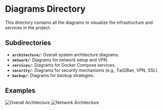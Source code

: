 # Diagrams Directory

This directory contains all the diagrams to visualize the infrastructure and services in the project.

## Subdirectories

- **`architecture/`**: Overall system architecture diagrams.
- **`network/`**: Diagrams for network setup and VPN.
- **`services/`**: Diagrams for Docker Compose services.
- **`security/`**: Diagrams for security mechanisms (e.g., Fail2Ban, VPN, SSL).
- **`backup/`**: Diagrams for backup strategies.

## Examples

![Overall Architecture](professional-homelab-nas/diagrams/architecture/Overall_Architecture.png)
![Network Architecture](/network/network-architecture.png)